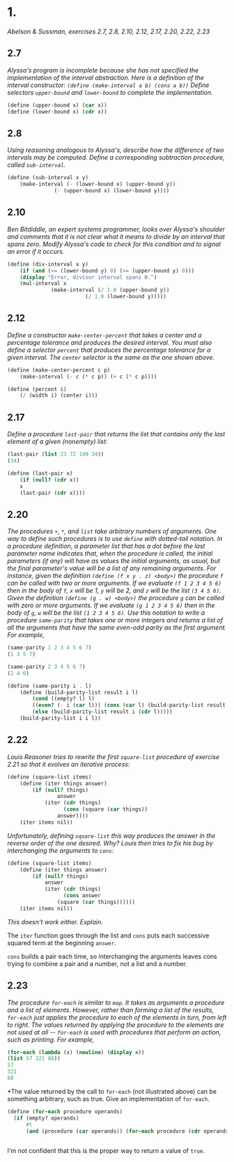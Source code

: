 # 1.

*Abelson & Sussman, exercises 2.7, 2.8, 2.10, 2.12, 2.17, 2.20, 2.22, 2.23*

## 2.7

*Alyssa's program is incomplete because she has not specified the implementation of the interval abstraction. Here is a definition of the interval constructor: `(define (make-interval a b) (cons a b))` Define selectors `upper-bound` and `lower-bound` to complete the implementation.*

```scheme
(define (upper-bound x) (car x))
(define (lower-bound x) (cdr x))
```

## 2.8

*Using reasoning analogous to Alyssa's, describe how the difference of two intervals may be computed. Define a corresponding subtraction procedure, called `sub-interval`.*

```scheme
(define (sub-interval x y)
	(make-interval (- (lower-bound x) (upper-bound y))
		       (- (upper-bound x) (lower-bound y))))
```

## 2.10

*Ben Bitdiddle, an expert systems programmer, looks over Alyssa's shoulder and comments that it is not clear what it means to divide by an interval that spans zero. Modify Alyssa's code to check for this condition and to signal an error if it occurs.*

```scheme
(define (div-interval x y)
	(if (and (<= (lower-bound y) 0) (>= (upper-bound y) 0)))
	(display "Error, divisor interval spans 0.")
	(mul-interval x
		      (make-interval (/ 1.0 (upper-bound y))
		      		     (/ 1.0 (lower-bound y)))))
```

## 2.12

*Define a constructor `make-center-percent` that takes a center and a percentage tolerance and produces the desired interval. You must also define a selector `percent` that produces the percentage tolerance for a given interval. The `center` selector is the same as the one shown above.*

```scheme
(define (make-center-percent c p)
	(make-interval (- c (* c p)) (+ c (* c p))))

(define (percent i)
	(/ (width i) (center i)))
```

## 2.17

*Define a procedure `last-pair` that returns the list that contains only the last element of a given (nonempty) list:*
```scheme
(last-pair (list 23 72 149 34))
(34)
```

```scheme
(define (last-pair x)
	(if (null? (cdr x))
	x
	(last-pair (cdr x))))
```

## 2.20

*The procedures `+`, `*`, and `list` take arbitrary numbers of arguments. One way to define such procedures is to use `define` with dotted-tail notation. In a procedure definition, a parameter list that has a dot before the last parameter name indicates that, when the procedure is called, the initial parameters (if any) will have as values the initial arguments, as usual, but the final parameter's value will be a list of any remaining arguments. For instance, given the definition `(define (f x y . z) <body>)` the procedure `f` can be called with two or more arguments. If we evaluate `(f 1 2 3 4 5 6)` then in the body of `f`, `x` will be 1, `y` will be 2, and `z` will be the list `(3 4 5 6)`. Given the definition `(define (g . w) <body>)` the procedure `g` can be called with zero or more arguments. If we evaluate `(g 1 2 3 4 5 6)` then in the body of `g`, `w` will be the list `(1 2 3 4 5 6)`. Use this notation to write a procedure `same-parity` that takes one or more integers and returns a list of all the arguments that have the same even-odd parity as the first argument. For example,*
```scheme
(same-parity 1 2 3 4 5 6 7)
(1 3 5 7)

(same-parity 2 3 4 5 6 7)
(2 4 6)
```

```scheme
(define (same-parity i . l)
	(define (build-parity-list result i l)
		(cond ((empty? l) l)
		((even? (- i (car l))) (cons (car l) (build-parity-list result i (cdr l))))
		(else (build-parity-list result i (cdr l)))))
	(build-parity-list i i l))
```

## 2.22

*Louis Reasoner tries to rewrite the first `square-list` procedure of exercise 2.21 so that it evolves an iterative process:*

```scheme
(define (square-list items)
	(define (iter things answer)
		(if (null? things)
	    	    answer
		    (iter (cdr things)
		    	  (cons (square (car things))
			  	answer))))
	(iter items nil))
```
*Unfortunately, defining `square-list` this way produces the answer in the reverse order of the one desired. Why? Louis then tries to fix his bug by interchanging the arguments to `cons`:*
```scheme
(define (square-list items)
	(define (iter things answer)
		(if (null? things)
		    answer
		    (iter (cdr things)
		    	  (cons answer
			  	(square (car things))))))
	(iter items nil))
```
*This doesn't work either. Explain.*

The `iter` function goes through the list and `cons` puts each successive squared term at the beginning `answer`.

`cons` builds a pair each time, so interchanging the arguments leaves cons trying to combine a pair and a number, not a list and a number.

## 2.23

*The procedure `for-each` is similar to `map`. It takes as arguments a procedure and a list of elements. However, rather than forming a list of the results, `for-each` just applies the procedure to each of the elements in turn, from left to right. The values returned by applying the procedure to the elements are not used at all -- `for-each` is used with procedures that perform an action, such as printing. For example,*
```scheme
(for-each (lambda (x) (newline) (display x))
(list 57 321 88))
57
321
88
```
*The value returned by the call to `for-each` (not illustrated above) can be something arbitrary, such as true. Give an implementation of `for-each`.

```scheme
(define (for-each procedure operands)
  (if (empty? operands)
      #t
      (and (procedure (car operands)) (for-each procedure (cdr operands)))))
  
```
I'm not confident that this is the proper way to return a value of `true`.